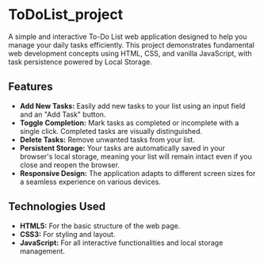 # ToDoList_project

A simple and interactive To-Do List web application designed to help you manage your daily tasks efficiently. This project demonstrates fundamental web development concepts using HTML, CSS, and vanilla JavaScript, with task persistence powered by Local Storage.

## Features

- **Add New Tasks:** Easily add new tasks to your list using an input field and an "Add Task" button.
- **Toggle Completion:** Mark tasks as completed or incomplete with a single click. Completed tasks are visually distinguished.
- **Delete Tasks:** Remove unwanted tasks from your list.
- **Persistent Storage:** Your tasks are automatically saved in your browser's local storage, meaning your list will remain intact even if you close and reopen the browser.
- **Responsive Design:** The application adapts to different screen sizes for a seamless experience on various devices.

## Technologies Used

- **HTML5:** For the basic structure of the web page.
- **CSS3:** For styling and layout.
- **JavaScript:** For all interactive functionalities and local storage management.
